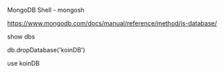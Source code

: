 MongoDB Shell - mongosh

https://www.mongodb.com/docs/manual/reference/method/js-database/

show dbs

db.dropDatabase('koinDB')

use koinDB
